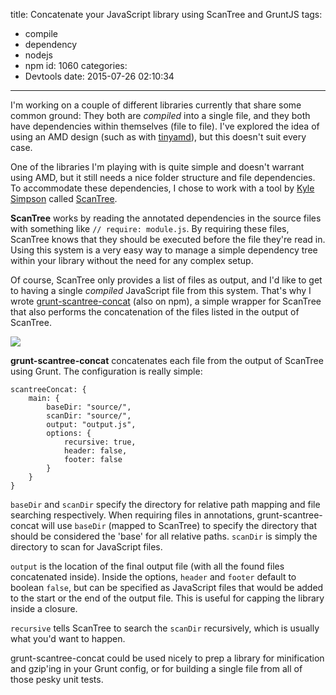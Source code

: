 title: Concatenate your JavaScript library using ScanTree and GruntJS
tags:
  - compile
  - dependency
  - nodejs
  - npm
id: 1060
categories:
  - Devtools
date: 2015-07-26 02:10:34
---

I'm working on a couple of different libraries currently that share some common ground: They both are _compiled_ into a single file, and they both have dependencies within themselves (file to file). I've explored the idea of using an AMD design (such as with [tinyamd](https://github.com/briancray/tinyamd)), but this doesn't suit every case.

One of the libraries I'm playing with is quite simple and doesn't warrant using AMD, but it still needs a nice folder structure and file dependencies. To accommodate these dependencies, I chose to work with a tool by [Kyle Simpson](https://github.com/getify) called [ScanTree](https://github.com/getify/ScanTree).

**ScanTree** works by reading the annotated dependencies in the source files with something like `// require: module.js`. By requiring these files, ScanTree knows that they should be executed before the file they're read in. Using this system is a very easy way to manage a simple dependency tree within your library without the need for any complex setup.

Of course, ScanTree only provides a list of files as output, and I'd like to get to having a single _compiled_ JavaScript file from this system. That's why I wrote [grunt-scantree-concat](https://github.com/perry-mitchell/grunt-scantree-concat) (also on npm), a simple wrapper for ScanTree that also performs the concatenation of the files listed in the output of ScanTree.

[![](https://nodei.co/npm/grunt-scantree-concat.png)](https://nodei.co/npm/grunt-scantree-concat/)

**grunt-scantree-concat** concatenates each file from the output of ScanTree using Grunt. The configuration is really simple:

```
scantreeConcat: {
    main: {
        baseDir: "source/",
        scanDir: "source/",
        output: "output.js",
        options: {
            recursive: true,
            header: false,
            footer: false
        }
    }
}
```

`baseDir` and `scanDir` specify the directory for relative path mapping and file searching respectively. When requiring files in annotations, grunt-scantree-concat will use `baseDir` (mapped to ScanTree) to specify the directory that should be considered the 'base' for all relative paths. `scanDir` is simply the directory to scan for JavaScript files.

`output` is the location of the final output file (with all the found files concatenated inside). Inside the options, `header` and `footer` default to boolean `false`, but can be specified as JavaScript files that would be added to the start or the end of the output file. This is useful for capping the library inside a closure.

`recursive` tells ScanTree to search the `scanDir` recursively, which is usually what you'd want to happen.

grunt-scantree-concat could be used nicely to prep a library for minification and gzip'ing in your Grunt config, or for building a single file from all of those pesky unit tests.